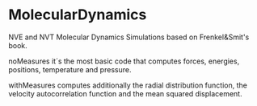 # MolecularDynamics
NVE and NVT Molecular Dynamics Simulations based on Frenkel&amp;Smit's book.

noMeasures it´s the most basic code that computes forces, energies, positions, temperature and pressure.

withMeasures computes additionally the radial distribution function, the velocity autocorrelation function and the mean squared displacement.


